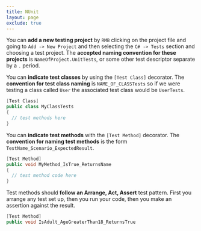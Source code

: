 ```yaml
---
title: NUnit
layout: page
exclude: true
---
```


You can **add a new testing project** by `RMB` clicking on the project file and going to `Add -> New Project` and then selecting the `C# -> Tests` section and choosing a test project. The **accepted naming convention for these projects** is `NameOfProject.UnitTests`, or some other test descriptor separate by a `.` period.

You can **indicate test classes** by using the `[Test Class]` decorator. The **convention for test class naming** is `NAME_OF_CLASSTests` so if we were testing a class called `User` the associated test class would be `UserTests`. 
```csharp
[Test Class]
public class MyClassTests
{
  // test methods here
}
```

You can **indicate test methods** with the `[Test Method]` decorator. The **convention for naming test methods** is the form `TestName_Scenario_ExpectedResult`.
```csharp
[Test Method]
public void MyMethod_IsTrue_ReturnsName
{
  // test method code here
}
```

Test methods should **follow an Arrange, Act, Assert** test pattern. First you arrange any test set up, then you run your code, then you make an assertion against the result.
```csharp
[Test Method]
public void IsAdult_AgeGreaterThan18_ReturnsTrue
```
<!--stackedit_data:
eyJoaXN0b3J5IjpbLTYxNzA2NTE1OSwtMTczMjA3MjU3NCwxMj
M0NDU4ODQ2LC0yMDIwNTU3NDIzLC0xNzg5NzUxOTk5XX0=
-->